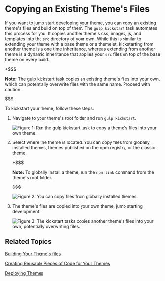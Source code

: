 # Copying an Existing Theme's Files [](id=copying-an-existing-themes-files)

If you want to jump start developing your theme, you can copy an 
existing theme's files and build on top of them. The `gulp kickstart` task 
automates this process for you. It copies another theme's css, images, js, and 
templates into the `src` directory of your own. While this is similar to 
extending your theme with a base theme or a themelet, kickstarting from another 
theme is a one time inheritance, whereas extending from another theme is a 
dynamic inheritance that applies your `src` files on top of the base theme on 
every build. 

+$$$

**Note:** The gulp kickstart task copies an existing theme's files into your own, 
which can potentially overwrite files with the same name. Proceed with caution. 

$$$

To kickstart your theme, follow these steps:

1.  Navigate to your theme's root folder and run `gulp kickstart`.

    ![Figure 1: Run the `gulp kickstart` task to copy a theme's files into your own theme.](../../../../images/theme-dev-kickstarting-themes-gulp-kickstart.png)

2.  Select where the theme is located. You can copy files from globally 
    installed themes, themes published on the npm registry, or the classic 
    theme. 

    +$$$
    
    **Note:** To globally install a theme, run the `npm link` command from the 
    theme's root folder. 
    
    $$$

    ![Figure 2: You can copy files from  globally installed themes.](../../../../images/theme-dev-kickstarting-themes-global-theme.png)

3.  The theme's files are copied into your own theme, jump starting 
    development.
    
    ![Figure 3: The kickstart tasks copies another theme's files into your own, potentially  overwriting files.](../../../../images/theme-dev-kickstarting-themes-copied-files.png)
 
## Related Topics [](id=related-topics)

[Building Your Theme's files](/develop/tutorials/-/knowledge_base/7-1/building-your-themes-files)

[Creating Reusable Pieces of Code for Your Themes](/develop/tutorials/-/knowledge_base/7-1/creating-reusable-pieces-of-code-for-your-themes)

[Deploying Themes](/develop/tutorials/-/knowledge_base/7-1/deploying-your-theme)
